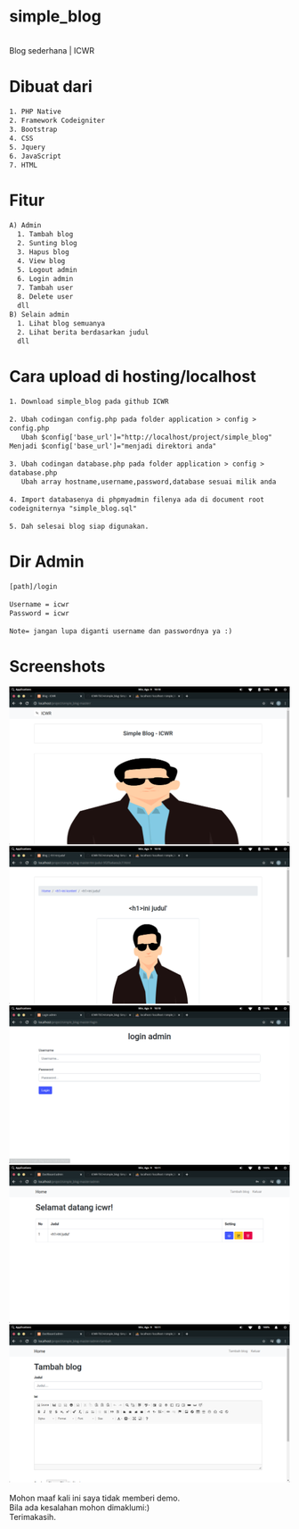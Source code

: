# simple_blog
<br>
Blog sederhana | ICWR
<br>

# Dibuat dari
```
1. PHP Native
2. Framework Codeigniter
3. Bootstrap
4. CSS
5. Jquery
6. JavaScript
7. HTML
```

# Fitur
```
A) Admin
  1. Tambah blog
  2. Sunting blog
  3. Hapus blog
  4. View blog
  5. Logout admin
  6. Login admin
  7. Tambah user
  8. Delete user
  dll
B) Selain admin
  1. Lihat blog semuanya
  2. Lihat berita berdasarkan judul
  dll
```

# Cara upload di hosting/localhost

```
1. Download simple_blog pada github ICWR

2. Ubah codingan config.php pada folder application > config > config.php
   Ubah $config['base_url']="http://localhost/project/simple_blog" Menjadi $config['base_url']="menjadi direktori anda"
   
3. Ubah codingan database.php pada folder application > config > database.php
   Ubah array hostname,username,password,database sesuai milik anda
   
4. Import databasenya di phpmyadmin filenya ada di document root codeigniternya "simple_blog.sql"

5. Dah selesai blog siap digunakan.
```

# Dir Admin

```
[path]/login

Username = icwr
Password = icwr

Note= jangan lupa diganti username dan passwordnya ya :)

```

# Screenshots
<img src="1.png" alt="gambar">
<br>
<img src="2.png" alt="gambar">
<br>
<img src="3.png" alt="gambar">
<br>
<img src="4.png" alt="gambar">
<br>
<img src="5.png" alt="gambar">
<br><br>
Mohon maaf kali ini saya tidak memberi demo.
<br>
Bila ada kesalahan mohon dimaklumi:)
<br>
Terimakasih.
